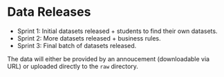 # Data Releases
- Sprint 1: Initial datasets released + students to find their own datasets.
- Sprint 2: More datasets released + business rules.
- Sprint 3: Final batch of datasets released.

The data will either be provided by an annoucement (downloadable via URL) or uploaded directly to the `raw` directory.
